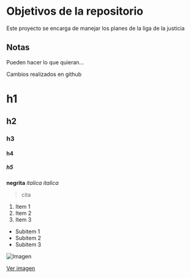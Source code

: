 # Objetivos de la repositorio

Este proyecto se encarga de manejar los planes de la liga de la justicia


## Notas
Pueden hacer lo que quieran...

Cambios realizados en github

# h1
## h2
### h3
#### h4
##### h5
**negrita**
_italica_
*italica*
>cita

1. Item 1
2. Item 2
3. Item 3
* Subitem 1
* Subitem 2
* Subitem 3

![Imagen](https://cdn.expansion.mx/dims4/default/a942fe7/2147483647/thumbnail/800x450%5E/quality/75/?url=https%3A%2F%2Fcdn.expansion.mx%2Fcd%2F52%2F95ab1e234780b1aa663551551ebb%2Favengers.jpg)

[Ver imagen](https://cdn.expansion.mx/dims4/default/a942fe7/2147483647/thumbnail/800x450%5E/quality/75/?url=https%3A%2F%2Fcdn.expansion.mx%2Fcd%2F52%2F95ab1e234780b1aa663551551ebb%2Favengers.jpg)
